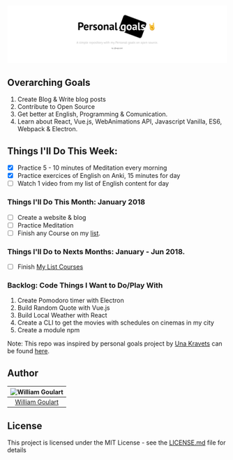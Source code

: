 ![](personal-goals-logo.png)

## Overarching Goals
1. Create Blog & Write blog posts
2. Contribute to Open Source
4. Get better at English, Programming & Comunication.
5. Learn about React, Vue.js, WebAnimations API, Javascript Vanilla, ES6, Webpack & Electron.

## Things I'll Do This Week:
- [X] Practice 5 - 10 minutes of Meditation every morning
- [X] Practice exercices of English on Anki, 15 minutes for day
- [ ] Watch 1 video from my list of English content for day

### Things I'll Do This Month: January 2018
- [ ] Create a website & blog
- [ ] Practice Meditation
- [ ] Finish any Course on my [list](courses.md).

### Things I'll Do to Nexts Months: January - Jun 2018.
- [ ] Finish [My List Courses](courses.md)

### Backlog: Code Things I Want to Do/Play With
1. Create Pomodoro timer with Electron
2. Build Random Quote with Vue.js
3. Build Local Weather with React
4. Create a CLI to get the movies with schedules on cinemas in my city
5. Create a module npm


Note: This repo was inspired by personal goals project by [Una Kravets](https://twitter.com/Una)
can be found [here](https://github.com/una/personal-goals).


## Author
| ![William Goulart](https://avatars1.githubusercontent.com/u/2000986?s=120)|
|:---------------------:|
|  [William Goulart](https://github.com/wgoulart/)   |

## License
This project is licensed under the MIT License - see the [LICENSE.md](LICENSE.md) file for details
